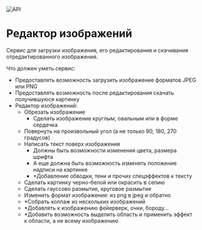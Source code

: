 ![API](https://github.com/vaspahomov/web-project/workflows/API/badge.svg)

# Редактор изображений
Сервис для загрузки изображения, его редактирования и скачивания отредактированного изображения.

Что должен уметь сервис:
* Предоставлять возможность загрузить изображение форматов JPEG или PNG
* Предоставлять возможность после редактирования скачать получившуюся картинку
* Редактор изображений:
    * Обрезать изображение
        * Сделать изображение круглым, овальным или в форме сердечка
    * Повернуть на произвольный угол (а не только 90, 180, 270 градусов)
    * Написать текст поверх изображения
        * Должны быть возможности изменения цвета, размера шрифта
        * А еще должна быть возможность изменять положение надписи на картинке
        * *Добавление обводки, тени и прочих спецэффектов к тексту
    * Сделать картинку черно-белой или окрасить в сепию
    * Сделать гауссово размытие, круговое размытие
    * Изменить формат изображения: из png в jpeg и обратно
    * *Собрать коллаж из нескольких изображений
    * *Добавлять к изображению фейерверк, очки, бороду…
    * *Добавить возможность выделить область и применить эффект к области, а не всему изображению
